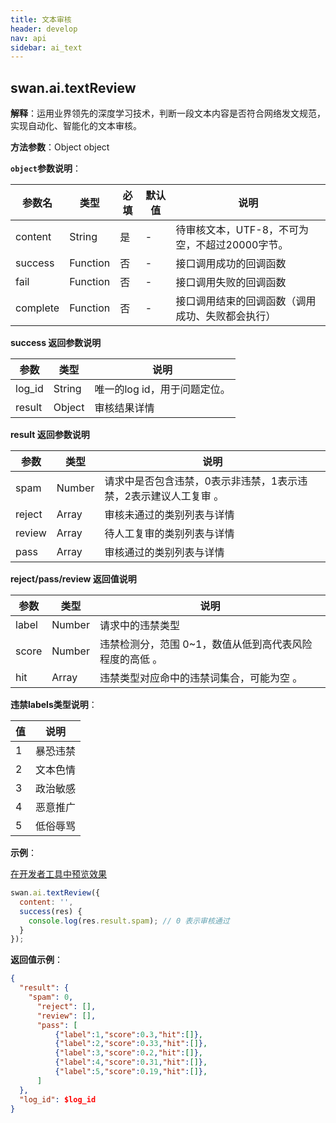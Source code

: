 ```yaml
---
title: 文本审核
header: develop
nav: api
sidebar: ai_text
---
```


## swan.ai.textReview

**解释**：运用业界领先的深度学习技术，判断一段文本内容是否符合网络发文规范，实现自动化、智能化的文本审核。

**方法参数**：Object object

**`object`参数说明**：

|参数名 |类型  |必填 | 默认值 |说明|
|---- | ---- | ---- | ----|----|
|content | String | 是  | -| 待审核文本，UTF-8，不可为空，不超过20000字节。 |
|success |Function    |否 |-|      接口调用成功的回调函数|
|fail |   Function|    否  |-|     接口调用失败的回调函数|
|complete  |  Function  |  否   |-|    接口调用结束的回调函数（调用成功、失败都会执行）|

**success 返回参数说明**

|参数 | 类型 | 说明  |
|---- | ---- | ---- |
|log_id | String |唯一的log id，用于问题定位。|
|result| Object| 审核结果详情 |

**result 返回参数说明**

|参数 | 类型 | 说明  |
|---- | ---- | ---- |
| spam  |  Number  |请求中是否包含违禁，0表示非违禁，1表示违禁，2表示建议人工复审 。|
|reject |  Array  | 审核未通过的类别列表与详情 |
|review | Array | 待人工复审的类别列表与详情 |
|pass |  Array  | 审核通过的类别列表与详情 |

**reject/pass/review 返回值说明**

|参数 | 类型 | 说明  |
|---- | ---- | ---- |
|label | Number | 请求中的违禁类型 |
|score | Number | 违禁检测分，范围 0~1，数值从低到高代表风险程度的高低 。|
|hit | Array | 违禁类型对应命中的违禁词集合，可能为空 。|

**违禁labels类型说明**：

|值 | 说明  |
|---- | ---- |
|1 |暴恐违禁|
|2 |文本色情|
|3 |政治敏感|
|4 |恶意推广|
|5 |低俗辱骂|

**示例**：

<a href="swanide://fragment/ac0db02bdbfcb722069dbbffeba716c21558354483470" title="在开发者工具中预览效果" target="_self">在开发者工具中预览效果</a>

```js
swan.ai.textReview({
  content: '',
  success(res) {
    console.log(res.result.spam); // 0 表示审核通过
  }
});
```

**返回值示例**：
```json
{
  "result": {
    "spam": 0,
      "reject": [],
      "review": [],
      "pass": [
          {"label":1,"score":0.3,"hit":[]},
          {"label":2,"score":0.33,"hit":[]},
          {"label":3,"score":0.2,"hit":[]},
          {"label":4,"score":0.31,"hit":[]},
          {"label":5,"score":0.19,"hit":[]},
      ]
  },
  "log_id": $log_id
}
```


